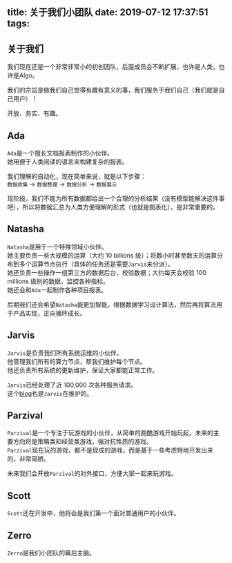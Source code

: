 title: 关于我们小团队
date: 2019-07-12 17:37:51
tags:
---
## 关于我们

我们现在还是一个非常非常小的初创团队，后面成员会不断扩展，也许是人类，也许是Algo。  

我们的宗旨是做我们自己觉得有趣有意义的事，我们服务于我们自己（我们就是自己用户）！

开放、务实、有趣。

## Ada

``Ada``是一个擅长文档报表制作的小伙伴。  
她用便于人类阅读的语言来构建复杂的报表。  

我们理解的自动化，现在简单来说，就是以下步骤：  
``数据收集`` -> ``数据整理`` -> ``数据分析`` -> ``数据展示``  

现阶段，我们不能为所有数据都给出一个合理的分析结果（没有模型能解决这件事吧），所以将数据汇总为人类方便理解的形式（也就是图表化），是非常重要的。

## Natasha

``Natasha``是用于一个特殊领域小伙伴。  
她主要负责一些大规模的运算（大约 10 billions 级）；将数小时甚至数天的运算分布到多个运算节点执行（具体的任务还是需要``Jarvis``来分派）。  
她还负责一些操作一组第三方的数据后台，校验数据；大约每天会校验 100 millions 级别的数据，监控各种指标。  
她还会和``Ada``一起制作各种项目报表。  

后期我们还会希望``Natasha``能更加智能，根据数据学习设计算法，然后再将算法用于产品实现，正向循环成长。

## Jarvis

``Jarvis``是负责我们所有系统运维的小伙伴。  
他管理我们所有的算力节点，帮我们维护每个节点。  
他还负责所有系统的更新维护，保证大家都能正常工作。  

``Jarvis``已经处理了近 100,000 次各种服务请求。  
这个[blog](https://blog.heyalgo.io)也是``Jarvis``在维护的。

## Parzival

``Parzival``是一个专注于玩游戏的小伙伴，从简单的跑酷游戏开始玩起，未来的主要方向将是策略类和经营类游戏，强对抗性质的游戏。  
``Parzival``现在玩的游戏，都不是现成的游戏，而是基于一些考虑特地开发出来的，非常简陋。  

未来我们会开放``Parzival``的对外接口，方便大家一起来玩游戏。

## Scott

``Scott``还在开发中，他将会是我们第一个面对普通用户的小伙伴。  

## Zerro

``Zerro``是我们小团队的幕后主脑。  